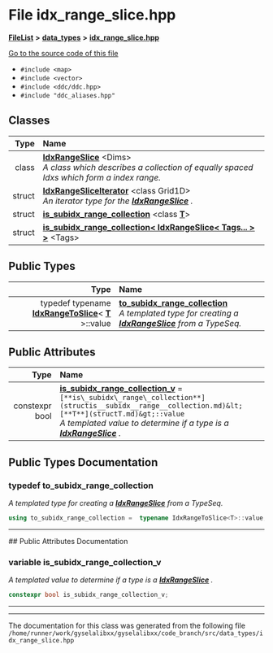

# File idx\_range\_slice.hpp



[**FileList**](files.md) **>** [**data\_types**](dir_eaa769653453aaefd8cc10e98e9bb3eb.md) **>** [**idx\_range\_slice.hpp**](idx__range__slice_8hpp.md)

[Go to the source code of this file](idx__range__slice_8hpp_source.md)



* `#include <map>`
* `#include <vector>`
* `#include <ddc/ddc.hpp>`
* `#include "ddc_aliases.hpp"`















## Classes

| Type | Name |
| ---: | :--- |
| class | [**IdxRangeSlice**](classIdxRangeSlice.md) &lt;Dims&gt;<br>_A class which describes a collection of equally spaced Idxs which form a index range._  |
| struct | [**IdxRangeSliceIterator**](structIdxRangeSliceIterator.md) &lt;class Grid1D&gt;<br>_An iterator type for the_ [_**IdxRangeSlice**_](classIdxRangeSlice.md) _._ |
| struct | [**is\_subidx\_range\_collection**](structis__subidx__range__collection.md) &lt;class [**T**](structT.md)&gt;<br> |
| struct | [**is\_subidx\_range\_collection&lt; IdxRangeSlice&lt; Tags... &gt; &gt;**](structis__subidx__range__collection_3_01IdxRangeSlice_3_01Tags_8_8_8_01_4_01_4.md) &lt;Tags&gt;<br> |


## Public Types

| Type | Name |
| ---: | :--- |
| typedef typename [**IdxRangeToSlice**](structIdxRangeToSlice.md)&lt; [**T**](structT.md) &gt;::value | [**to\_subidx\_range\_collection**](#typedef-to_subidx_range_collection)  <br>_A templated type for creating a_ [_**IdxRangeSlice**_](classIdxRangeSlice.md) _from a TypeSeq._ |




## Public Attributes

| Type | Name |
| ---: | :--- |
|  constexpr bool | [**is\_subidx\_range\_collection\_v**](#variable-is_subidx_range_collection_v)   = `[**is\_subidx\_range\_collection**](structis__subidx__range__collection.md)&lt;[**T**](structT.md)&gt;::value`<br>_A templated value to determine if a type is a_ [_**IdxRangeSlice**_](classIdxRangeSlice.md) _._ |












































## Public Types Documentation




### typedef to\_subidx\_range\_collection 

_A templated type for creating a_ [_**IdxRangeSlice**_](classIdxRangeSlice.md) _from a TypeSeq._
```C++
using to_subidx_range_collection =  typename IdxRangeToSlice<T>::value;
```




<hr>
## Public Attributes Documentation




### variable is\_subidx\_range\_collection\_v 

_A templated value to determine if a type is a_ [_**IdxRangeSlice**_](classIdxRangeSlice.md) _._
```C++
constexpr bool is_subidx_range_collection_v;
```




<hr>

------------------------------
The documentation for this class was generated from the following file `/home/runner/work/gyselalibxx/gyselalibxx/code_branch/src/data_types/idx_range_slice.hpp`

